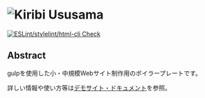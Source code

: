 # ![Kiribi Ususama](https://raw.githubusercontent.com/arm-band/kiribi_ususama/master/misc/img/kiribi_ususama.png)

[![ESLint/stylelint/html-cli Check](https://github.com/arm-band/kiribi_ususama/workflows/ESLint/stylelint/html-cli%20Check/badge.svg)](https://github.com/arm-band/kiribi_ususama/actions?query=workflow%3AESLint/stylelint/html-cli%20Check)

## Abstract

gulpを使用した小・中規模Webサイト制作用のボイラープレートです。

詳しい情報や使い方等は[デモサイト・ドキュメント](https://ususama.ewigleere.net)を参照。
